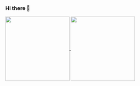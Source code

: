 ### Hi there 👋

<!--
**npaujiana/npaujiana** is a ✨ _special_ ✨ repository because its `README.md` (this file) appears on your GitHub profile.

Here are some ideas to get you started:

- 🔭 I’m currently working on ...
- 🌱 I’m currently learning ...
- 👯 I’m looking to collaborate on ...
- 🤔 I’m looking for help with ...
- 💬 Ask me about ...
- 📫 How to reach me: ...
- 😄 Pronouns: ...
- ⚡ Fun fact: ...
-->


<a href="https://github.com/npaujian/github-readme-stats">
  <img height=200 align="center" src="https://github-readme-stats.vercel.app/api?username=npaujiana&show_icons=true&theme=radical" />
</a>


<a href="https://github.com/npaujiana/convoychat">
  <img height=200 align="center" src="https://github-readme-stats.vercel.app/api/top-langs?username=npaujiana&layout=compact&langs_count=8&card_width=320&show_icons=true&theme=radical" />
</a>
